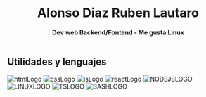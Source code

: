 <div align="center">
	<h1>Alonso Diaz Ruben Lautaro</h1>
	<strong>Dev web Backend/Fontend - Me gusta Linux</strong>
</div>
<br/>

<h2>Utilidades y lenguajes</h2>

![htmlLogo](https://img.shields.io/badge/HTML5-black?style=for-the-badge&logo=HTML5) ![cssLogo](https://img.shields.io/badge/CSS3-black?style=for-the-badge&logo=CSS3) ![jsLogo](https://img.shields.io/badge/JavaScript-black?style=for-the-badge&logo=javaScript) ![reactLogo](https://img.shields.io/badge/ReactJS-black?style=for-the-badge&logo=React) ![NODEJSLOGO](https://img.shields.io/badge/NodeJs-black?style=for-the-badge&logo=nodedotjs) ![LINUXLOGO](https://img.shields.io/badge/LINUX-black?style=for-the-badge&logo=linux) ![TSLOGO](https://img.shields.io/badge/TypeScript-black?style=for-the-badge&logo=typescript) ![BASHLOGO](https://img.shields.io/badge/BASH-black?style=for-the-badge&logo=gnubash)
